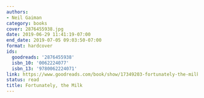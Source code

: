 ```yaml
---
authors:
- Neil Gaiman
category: books
cover: 2876455938.jpg
date: 2019-06-29 11:41:19-07:00
end_date: 2019-07-05 09:03:50-07:00
format: hardcover
ids:
  goodreads: '2876455938'
  isbn_10: '0062224077'
  isbn_13: '9780062224071'
link: https://www.goodreads.com/book/show/17349203-fortunately-the-milk
status: read
title: Fortunately, the Milk
---
```

